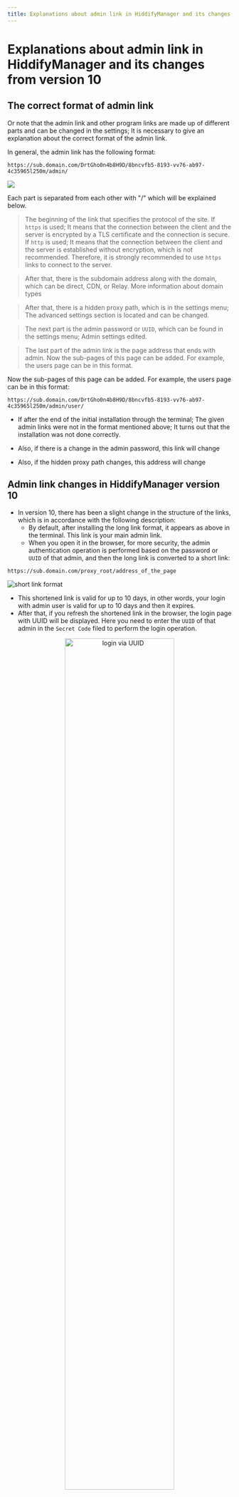 ```yaml
---
title: Explanations about admin link in HiddifyManager and its changes from version 10
---
```


<div dir="ltr" markdown="1">
  
# Explanations about admin link in HiddifyManager and its changes from version 10
## The correct format of admin link
Or note that the admin link and other program links are made up of different parts and can be changed in the settings; It is necessary to give an explanation about the correct format of the admin link.

In general, the admin link has the following format:

`https://sub.domain.com/DrtGho0n4b8H9D/8bncvfb5-8193-vv76-ab97-4c35965l250m/admin/`

![](https://user-images.githubusercontent.com/125398461/230102115-65b21ce7-bc9f-4a6f-a450-bc531ce19a31.png)


Each part is separated from each other with "/" which will be explained below.

> The beginning of the link that specifies the protocol of the site. If `https` is used; It means that the connection between the client and the server is encrypted by a TLS certificate and the connection is secure. If `http` is used; It means that the connection between the client and the server is established without encryption, which is not recommended. Therefore, it is strongly recommended to use `https` links to connect to the server.

> After that, there is the subdomain address along with the domain, which can be direct, CDN, or Relay. More information about domain types

> After that, there is a hidden proxy path, which is in the settings menu; The advanced settings section is located and can be changed.

> The next part is the admin password or `UUID`, which can be found in the settings menu; Admin settings edited.

> The last part of the admin link is the page address that ends with admin. Now the sub-pages of this page can be added. For example, the users page can be in this format.

Now the sub-pages of this page can be added. For example, the users page can be in this format:

`https://sub.domain.com/DrtGho0n4b8H9D/8bncvfb5-8193-vv76-ab97-4c35965l250m/admin/user/`

- If after the end of the initial installation through the terminal; The given admin links were not in the format mentioned above; It turns out that the installation was not done correctly.

- Also, if there is a change in the admin password, this link will change

- Also, if the hidden proxy path changes, this address will change

## Admin link changes in HiddifyManager version 10
* In version 10, there has been a slight change in the structure of the links, which is in accordance with the following description:
   * By default, after installing the long link format, it appears as above in the terminal. This link is your main admin link.
   * When you open it in the browser, for more security, the admin authentication operation is performed based on the password or `UUID` of that admin, and then the long link is converted to a short link:
     

`https://sub.domain.com/proxy_root/address_of_the_page`

![short link format](https://github.com/hiddify/hiddify.com/assets/125398461/c52bd330-65ee-4c83-b7c7-ddd05f32e6a8)


  * This shortened link is valid for up to 10 days, in other words, your login with admin user is valid for up to 10 days and then it expires.
  * After that, if you refresh the shortened link in the browser, the login page with UUID will be displayed. Here you need to enter the `UUID` of that admin in the `Secret Code` filed to perform the login operation.
  
  <div align=center>
  <img alt="login via UUID" src="https://github.com/hiddify/hiddify.com/assets/125398461/d8c66248-5b57-419e-a12f-4195501ee84c" width=70% />
  </div>
 
  * The alternative solution is to open the long link (the link that appeared in the terminal after installation) once again. In this case, you do not need to enter the UUID.
  > It is recommended to always save the long link in a place where it is available to you when needed and use it.
